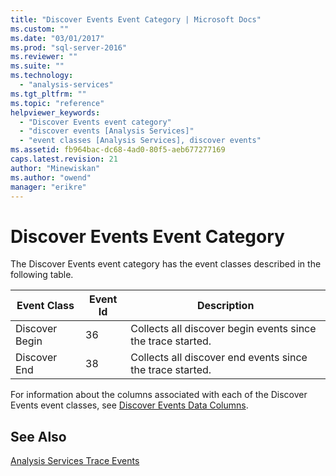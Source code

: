 ```yaml
---
title: "Discover Events Event Category | Microsoft Docs"
ms.custom: ""
ms.date: "03/01/2017"
ms.prod: "sql-server-2016"
ms.reviewer: ""
ms.suite: ""
ms.technology: 
  - "analysis-services"
ms.tgt_pltfrm: ""
ms.topic: "reference"
helpviewer_keywords: 
  - "Discover Events event category"
  - "discover events [Analysis Services]"
  - "event classes [Analysis Services], discover events"
ms.assetid: fb964bac-dc68-4ad0-80f5-aeb677277169
caps.latest.revision: 21
author: "Minewiskan"
ms.author: "owend"
manager: "erikre"
---
```

# Discover Events Event Category
  The Discover Events event category has the event classes described in the following table.  
  
|Event Class|Event Id|Description|  
|-----------------|--------------|-----------------|  
|Discover Begin|36|Collects all discover begin events since the trace started.|  
|Discover End|38|Collects all discover end events since the trace started.|  
  
 For information about the columns associated with each of the Discover Events event classes, see [Discover Events Data Columns](../../analysis-services/trace-events/discover-events-data-columns.md).  
  
## See Also  
 [Analysis Services Trace Events](../../analysis-services/trace-events/analysis-services-trace-events.md)  
  
  